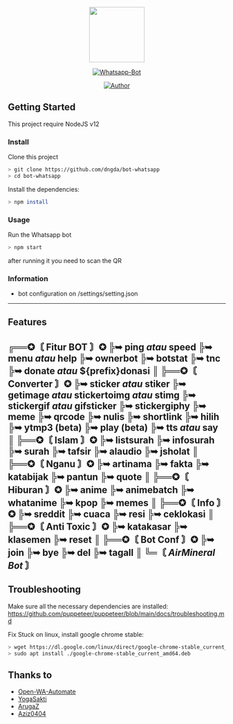 <p align="center">
<img src="https://assets.stickpng.com/images/580b57fcd9996e24bc43c543.png" height="128"/>
</p>
<p align="center">
<a href="https://github.com/dngda/bot-whatsapp"><img title="Whatsapp-Bot" src="https://img.shields.io/badge/Whatsapp Bot-green?colorA=%23ff0000&colorB=%23017e40&style=for-the-badge"></a>
</p>
<p align="center">
<a href="https://github.com/dngda/"><img title="Author" src="https://img.shields.io/badge/Github-dngda-blue?style=for-the-badge&logo=github"></a>
</p>

## Getting Started

This project require NodeJS v12

### Install
Clone this project

```bash
> git clone https://github.com/dngda/bot-whatsapp
> cd bot-whatsapp
```

Install the dependencies:

```bash
> npm install 
```

### Usage
Run the Whatsapp bot

```bash
> npm start
```

after running it you need to scan the QR

### Information
- bot configuration on /settings/setting.json
---

## Features
╔══✪〘 Fitur BOT 〙✪
╠➥ ping _atau_ speed
╠➥ menu _atau_ help
╠➥ ownerbot
╠➥ botstat
╠➥ tnc
╠➥ donate _atau_ ${prefix}donasi
║
╠══✪〘 Converter 〙✪
╠➥ sticker _atau_ stiker
╠➥ getimage _atau_ stickertoimg _atau_ stimg
╠➥ stickergif _atau_ gifsticker
╠➥ stickergiphy
╠➥ meme
╠➥ qrcode
╠➥ nulis
╠➥ shortlink
╠➥ hilih
╠➥ ytmp3 (beta)
╠➥ play (beta)
╠➥ tts _atau_ say
║
╠══✪〘 Islam 〙✪
╠➥ listsurah
╠➥ infosurah
╠➥ surah
╠➥ tafsir
╠➥ alaudio
╠➥ jsholat
║
╠══✪〘 Nganu 〙✪
╠➥ artinama
╠➥ fakta
╠➥ katabijak
╠➥ pantun
╠➥ quote
║
╠══✪〘 Hiburan 〙✪
╠➥ anime
╠➥ animebatch
╠➥ whatanime
╠➥ kpop
╠➥ memes
║
╠══✪〘 Info 〙✪
╠➥ sreddit
╠➥ cuaca
╠➥ resi
╠➥ ceklokasi
║
╠══✪〘 Anti Toxic 〙✪
╠➥ katakasar
╠➥ klasemen
╠➥ reset
║
╠══✪〘 Bot Conf 〙✪
╠➥ join
╠➥ bye
╠➥ del
╠➥ tagall
║
╚═〘 *AirMineral Bot* 〙
---

## Troubleshooting
Make sure all the necessary dependencies are installed: https://github.com/puppeteer/puppeteer/blob/main/docs/troubleshooting.md

Fix Stuck on linux, install google chrome stable: 
```bash
> wget https://dl.google.com/linux/direct/google-chrome-stable_current_amd64.deb
> sudo apt install ./google-chrome-stable_current_amd64.deb
```

## Thanks to
- [Open-WA-Automate](https://github.com/open-wa/wa-automate-nodejs)
- [YogaSakti](https://github.com/YogaSakti/imageToSticker)
- [ArugaZ](https://github.com/ArugaZ/whatsapp-bot)
- [Aziz0404](https://github.com/nuraziz0404/botwa)
